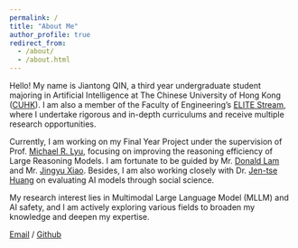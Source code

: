 ```yaml
---
permalink: /
title: "About Me"
author_profile: true
redirect_from: 
  - /about/
  - /about.html
---
```


Hello! My name is Jiantong QIN, a third year undergraduate student majoring in Artificial Intelligence at The Chinese University of Hong Kong ([CUHK](https://www.cuhk.edu.hk/english/index.html)). I am also a member of the Faculty of Engineering’s [ELITE Stream](https://www.erg.cuhk.edu.hk/erg/Elite), where I undertake rigorous and in-depth curriculums and receive multiple research opportunities.  

Currently, I am working on my Final Year Project under the supervision of Prof. [Michael R. Lyu](https://www.cse.cuhk.edu.hk/lyu/home), focusing on improving the reasoning efficiency of Large Reasoning Models. I am fortunate to be guided by Mr. [Donald Lam](https://donaldlamnl.github.io/DonaldLamNL/home#!/DonaldLamNL/home) and Mr. [Jingyu Xiao](https://whalexiao.github.io/). Besides, I am also working closely with Dr. [Jen-tse Huang](https://penguinnnnn.github.io/) on evaluating AI models through social science. 

My research interest lies in Multimodal Large Language Model (MLLM) and AI safety, and I am actively exploring various fields to broaden my knowledge and deepen my expertise.

[Email](mailto:jtqin@link.cuhk.edu.hk) / [Github](https://github.com/clearlove43967)
